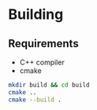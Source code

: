 # Building

## Requirements

- C++ compiler
- cmake

```bash
mkdir build && cd build
cmake ..
cmake --build .
```
